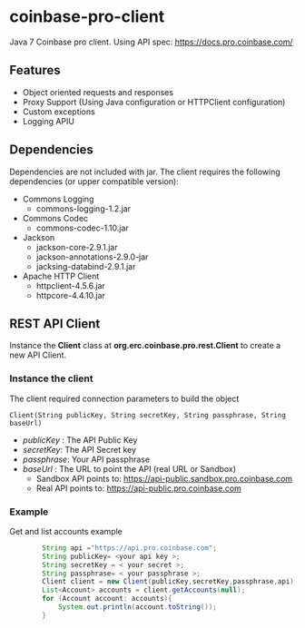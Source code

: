 # coinbase-pro-client

Java 7 Coinbase pro client. Using API spec: https://docs.pro.coinbase.com/



## Features

* Object oriented requests and responses
* Proxy Support (Using Java configuration or HTTPClient configuration)
* Custom exceptions
* Logging APIU

## Dependencies

Dependencies are not included with jar. The client requires the following dependencies (or upper compatible version):

* Commons Logging
    * commons-logging-1.2.jar
* Commons Codec
    * commons-codec-1.10.jar
* Jackson
    * jackson-core-2.9.1.jar
    * jackson-annotations-2.9.0-jar
    * jacksing-databind-2.9.1.jar
* Apache HTTP Client
    * httpclient-4.5.6.jar 
    * httpcore-4.4.10.jar

## REST API Client

Instance the **Client** class at **org.erc.coinbase.pro.rest.Client** to create a new API Client.

### Instance the client
The client required connection parameters to build the object

    Client(String publicKey, String secretKey, String passphrase, String baseUrl)

* _publicKey_ : The API Public Key
* _secretKey_: The API Secret key
* _passphrase_: Your API passphrase
* _baseUrl_ : The URL to point the API (real URL or Sandbox)
    * Sandbox API points to: https://api-public.sandbox.pro.coinbase.com
    * Real API points to: https://api-public.pro.coinbase.com


### Example

Get and list accounts example

```java
		String api ="https://api.pro.coinbase.com";
		String publicKey= <your api key >;
		String secretKey = < your secret >;
		String passphrase= < your passphrase >;
		Client client = new Client(publicKey,secretKey,passphrase,api);
		List<Account> accounts = client.getAccounts(null);
		for (Account account: accounts){
			System.out.println(account.toString());
		}
```
